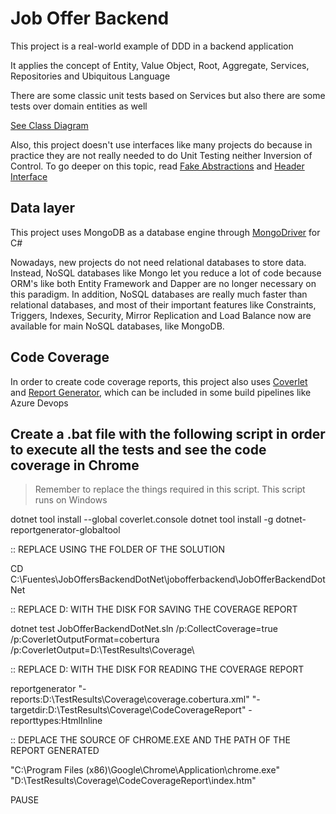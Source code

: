 # Job Offer Backend

This project is a real-world example of DDD in a backend application

It applies the concept of Entity, Value Object, Root, Aggregate, Services, Repositories and Ubiquitous Language

There are some classic unit tests based on Services but also there are some tests over domain entities as well

[See Class Diagram](https://drive.google.com/file/d/13RBWWYVa4GNRB3xKWCEcDjcnkRw2IPDp/view?usp=sharing)

Also, this project doesn't use interfaces like many projects do because  in practice they are not really needed to do Unit Testing neither Inversion of Control. To go deeper on this topic, read  [Fake Abstractions](https://medium.com/@dcamacho31/foreword-224a02be04f8) and [Header Interface](https://martinfowler.com/bliki/HeaderInterface.html)


## Data layer
This project uses MongoDB as a database engine through [MongoDriver](https://docs.mongodb.com/drivers/csharp) for C#

Nowadays, new projects do not need relational databases to store data. Instead, NoSQL databases like Mongo let you reduce a lot of code because ORM's like both Entity Framework and Dapper are no longer necessary on this paradigm.
In addition, NoSQL databases are really much faster than relational databases, and most of their important features like Constraints, Triggers, Indexes, Security, Mirror Replication and Load Balance now are available for main NoSQL databases, like MongoDB.


## Code Coverage
In order to create code coverage reports, this project also uses [Coverlet](https://github.com/coverlet-coverage/coverlet) and [Report Generator](https://danielpalme.github.io/ReportGenerator/), which can be included in some build pipelines like Azure Devops


## Create a .bat file with the following script in order to execute all the tests and see the code coverage in Chrome

> Remember to replace the things required in this script. This script runs on Windows

dotnet tool install --global coverlet.console
dotnet tool install -g dotnet-reportgenerator-globaltool


:: REPLACE USING THE FOLDER OF THE SOLUTION

CD C:\Fuentes\JobOffersBackendDotNet\jobofferbackend\JobOfferBackendDotNet


:: REPLACE D:  WITH THE DISK FOR SAVING THE COVERAGE REPORT

dotnet test JobOfferBackendDotNet.sln /p:CollectCoverage=true /p:CoverletOutputFormat=cobertura /p:CoverletOutput=D:\TestResults\Coverage\


:: REPLACE D:  WITH THE DISK FOR READING THE COVERAGE REPORT

reportgenerator "-reports:D:\TestResults\Coverage\coverage.cobertura.xml" "-targetdir:D:\TestResults\Coverage\CodeCoverageReport" -reporttypes:HtmlInline


:: DEPLACE THE SOURCE OF CHROME.EXE AND THE PATH OF THE REPORT GENERATED

"C:\Program Files (x86)\Google\Chrome\Application\chrome.exe" "D:\TestResults\Coverage\CodeCoverageReport\index.htm"

PAUSE
